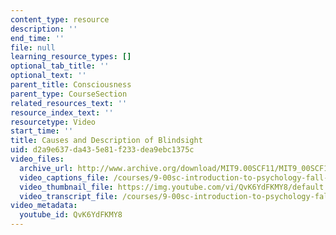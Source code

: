 ```yaml
---
content_type: resource
description: ''
end_time: ''
file: null
learning_resource_types: []
optional_tab_title: ''
optional_text: ''
parent_title: Consciousness
parent_type: CourseSection
related_resources_text: ''
resource_index_text: ''
resourcetype: Video
start_time: ''
title: Causes and Description of Blindsight
uid: d2a9e637-da43-5e81-f233-dea9ebc1375c
video_files:
  archive_url: http://www.archive.org/download/MIT9.00SCF11/MIT9_00SCF11_lec08_300k.mp4
  video_captions_file: /courses/9-00sc-introduction-to-psychology-fall-2011/7dbcf490cf05576f8bc28b00a7458991_QvK6YdFKMY8.vtt
  video_thumbnail_file: https://img.youtube.com/vi/QvK6YdFKMY8/default.jpg
  video_transcript_file: /courses/9-00sc-introduction-to-psychology-fall-2011/0b581ec868eac5a3208766ad1c5f61cf_QvK6YdFKMY8.pdf
video_metadata:
  youtube_id: QvK6YdFKMY8
---
```

